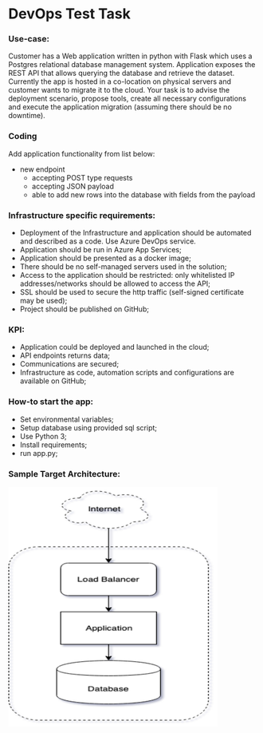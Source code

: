 # DevOps Test Task


### Use-case:

Customer has a Web application written in python with Flask which uses a Postgres relational database management system. 
Application exposes the REST API that allows querying the database and retrieve the dataset. 
Currently the app is hosted in a co-location on physical servers and customer wants to migrate it to the cloud. 
Your task is to advise the deployment scenario, propose tools, create all necessary configurations 
and execute the application migration (assuming there should be no downtime).

### Coding
Add application functionality from list below:
- new endpoint 
  - accepting POST type requests
  - accepting JSON payload
  - able to add new rows into the database with fields from the payload

### Infrastructure specific requirements:
- Deployment of the Infrastructure and application should be automated and described as a code. Use Azure DevOps service. 
- Application should be run in Azure App Services;
- Application should be presented as a docker image;
- There should be no self-managed servers used in the solution;
- Access to the application should be restricted: only whitelisted IP addresses/networks 
should be allowed to access the API;
- SSL should be used to secure the http traffic (self-signed certificate may be used);
- Project should be published on GitHub;

### KPI:
- Application could be deployed and launched in the cloud;
- API endpoints returns data;
- Communications are secured;
- Infrastructure as code, automation scripts and configurations are available on GitHub;

### How-to start the app:
- Set environmental variables;
- Setup database using provided sql script;
- Use Python 3;
- Install requirements;
- run app.py;

### Sample Target Architecture:  

<img src="app_setup.png" width="420" height="480">
